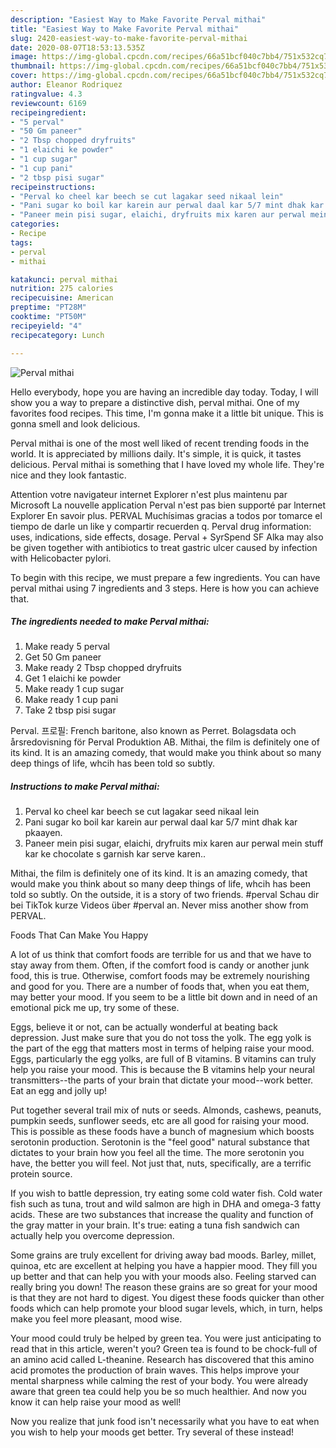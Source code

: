 ```yaml
---
description: "Easiest Way to Make Favorite Perval mithai"
title: "Easiest Way to Make Favorite Perval mithai"
slug: 2420-easiest-way-to-make-favorite-perval-mithai
date: 2020-08-07T18:53:13.535Z
image: https://img-global.cpcdn.com/recipes/66a51bcf040c7bb4/751x532cq70/perval-mithai-recipe-main-photo.jpg
thumbnail: https://img-global.cpcdn.com/recipes/66a51bcf040c7bb4/751x532cq70/perval-mithai-recipe-main-photo.jpg
cover: https://img-global.cpcdn.com/recipes/66a51bcf040c7bb4/751x532cq70/perval-mithai-recipe-main-photo.jpg
author: Eleanor Rodriquez
ratingvalue: 4.3
reviewcount: 6169
recipeingredient:
- "5 perval"
- "50 Gm paneer"
- "2 Tbsp chopped dryfruits"
- "1 elaichi ke powder"
- "1 cup sugar"
- "1 cup pani"
- "2 tbsp pisi sugar"
recipeinstructions:
- "Perval ko cheel kar beech se cut lagakar seed nikaal lein"
- "Pani sugar ko boil kar karein aur perwal daal kar 5/7 mint dhak kar pkaayen."
- "Paneer mein pisi sugar, elaichi, dryfruits mix karen aur perwal mein stuff kar ke chocolate s garnish kar serve karen.."
categories:
- Recipe
tags:
- perval
- mithai

katakunci: perval mithai 
nutrition: 275 calories
recipecuisine: American
preptime: "PT28M"
cooktime: "PT50M"
recipeyield: "4"
recipecategory: Lunch

---
```



![Perval mithai](https://img-global.cpcdn.com/recipes/66a51bcf040c7bb4/751x532cq70/perval-mithai-recipe-main-photo.jpg)

Hello everybody, hope you are having an incredible day today. Today, I will show you a way to prepare a distinctive dish, perval mithai. One of my favorites food recipes. This time, I'm gonna make it a little bit unique. This is gonna smell and look delicious.

Perval mithai is one of the most well liked of recent trending foods in the world. It is appreciated by millions daily. It's simple, it is quick, it tastes delicious. Perval mithai is something that I have loved my whole life. They're nice and they look fantastic.

Attention votre navigateur internet Explorer n&#39;est plus maintenu par Microsoft La nouvelle application Perval n&#39;est pas bien supporté par lnternet Explorer En savoir plus. PERVAL Muchísimas gracias a todos por tomarce el tiempo de darle un like y compartir recuerden q. Perval drug information: uses, indications, side effects, dosage. Perval + SyrSpend SF Alka may also be given together with antibiotics to treat gastric ulcer caused by infection with Helicobacter pylori.


To begin with this recipe, we must prepare a few ingredients. You can have perval mithai using 7 ingredients and 3 steps. Here is how you can achieve that.

<!--inarticleads1-->

##### The ingredients needed to make Perval mithai:

1. Make ready 5 perval
1. Get 50 Gm paneer
1. Make ready 2 Tbsp chopped dryfruits
1. Get 1 elaichi ke powder
1. Make ready 1 cup sugar
1. Make ready 1 cup pani
1. Take 2 tbsp pisi sugar


Perval. 프로필: French baritone, also known as Perret. Bolagsdata och årsredovisning för Perval Produktion AB. Mithai, the film is definitely one of its kind. It is an amazing comedy, that would make you think about so many deep things of life, whcih has been told so subtly. 

<!--inarticleads2-->

##### Instructions to make Perval mithai:

1. Perval ko cheel kar beech se cut lagakar seed nikaal lein
1. Pani sugar ko boil kar karein aur perwal daal kar 5/7 mint dhak kar pkaayen.
1. Paneer mein pisi sugar, elaichi, dryfruits mix karen aur perwal mein stuff kar ke chocolate s garnish kar serve karen..


Mithai, the film is definitely one of its kind. It is an amazing comedy, that would make you think about so many deep things of life, whcih has been told so subtly. On the outside, it is a story of two friends. #perval Schau dir bei TikTok kurze Videos über #perval an. Never miss another show from PERVAL. 

Foods That Can Make You Happy


A lot of us think that comfort foods are terrible for us and that we have to stay away from them. Often, if the comfort food is candy or another junk food, this is true. Otherwise, comfort foods may be extremely nourishing and good for you. There are a number of foods that, when you eat them, may better your mood. If you seem to be a little bit down and in need of an emotional pick me up, try some of these.

Eggs, believe it or not, can be actually wonderful at beating back depression. Just make sure that you do not toss the yolk. The egg yolk is the part of the egg that matters most in terms of helping raise your mood. Eggs, particularly the egg yolks, are full of B vitamins. B vitamins can truly help you raise your mood. This is because the B vitamins help your neural transmitters--the parts of your brain that dictate your mood--work better. Eat an egg and jolly up!

Put together several trail mix of nuts or seeds. Almonds, cashews, peanuts, pumpkin seeds, sunflower seeds, etc are all good for raising your mood. This is possible as these foods have a bunch of magnesium which boosts serotonin production. Serotonin is the "feel good" natural substance that dictates to your brain how you feel all the time. The more serotonin you have, the better you will feel. Not just that, nuts, specifically, are a terrific protein source.

If you wish to battle depression, try eating some cold water fish. Cold water fish such as tuna, trout and wild salmon are high in DHA and omega-3 fatty acids. These are two substances that increase the quality and function of the gray matter in your brain. It's true: eating a tuna fish sandwich can actually help you overcome depression. 

Some grains are truly excellent for driving away bad moods. Barley, millet, quinoa, etc are excellent at helping you have a happier mood. They fill you up better and that can help you with your moods also. Feeling starved can really bring you down! The reason these grains are so great for your mood is that they are not hard to digest. You digest these foods quicker than other foods which can help promote your blood sugar levels, which, in turn, helps make you feel more pleasant, mood wise.

Your mood could truly be helped by green tea. You were just anticipating to read that in this article, weren't you? Green tea is found to be chock-full of an amino acid called L-theanine. Research has discovered that this amino acid promotes the production of brain waves. This helps improve your mental sharpness while calming the rest of your body. You were already aware that green tea could help you be so much healthier. And now you know it can help raise your mood as well!

Now you realize that junk food isn't necessarily what you have to eat when you wish to help your moods get better. Try several of these instead!

